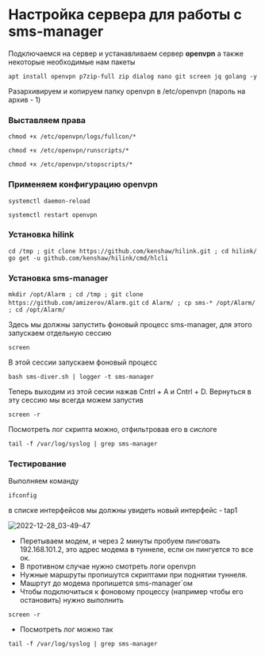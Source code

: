 # Настройка сервера для работы с sms-manager

Подключаемся на сервер и устанавливаем сервер **openvpn** а также некоторые необходимые нам пакеты

`apt install openvpn p7zip-full zip dialog nano git screen jq golang -y`


Разархивируем и копируем папку openvpn в /etc/openvpn (пароль на архив - 1)

### Выставляем права

`chmod +x /etc/openvpn/logs/fullcon/*`

`chmod +x /etc/openvpn/runscripts/*`

`chmod +x /etc/openvpn/stopscripts/*`


### Применяем конфигурацию openvpn


`systemctl daemon-reload`

`systemctl restart openvpn`

### Установка hilink

`cd /tmp ; git clone https://github.com/kenshaw/hilink.git ; cd hilink/`
`go get -u github.com/kenshaw/hilink/cmd/hlcli`


### Установка sms-manager

`mkdir /opt/Alarm ; cd /tmp ; git clone https://github.com/amizerov/Alarm.git`
`cd Alarm/ ; cp sms-* /opt/Alarm/ ; cd /opt/Alarm/`

Здесь мы должны запустить фоновый процесс sms-manager, для этого запускаем отдельную сессию

`screen`

В этой сессии запускаем фоновый процесс

`bash sms-diver.sh | logger -t sms-manager`

Теперь выходим из этой сесии нажав Cntrl + A и Cntrl + D. Вернуться в эту сессию мы всегда можем запустив 

`screen -r`

Посмотреть лог скрипта можно, отфильтровав его в сислоге

```
tail -f /var/log/syslog | grep sms-manager
```


### Тестирование

Выполняем команду 

```ifconfig``` 

в списке интерфейсов мы должны увидеть новый интерфейс - tap1


![2022-12-28_03-49-47](https://user-images.githubusercontent.com/121182772/209740916-ddfc1749-27b4-4650-b9ea-c86e6e9dcb69.png)


* Перетываем модем, и через 2 минуты пробуем пинговать 192.168.101.2, это адрес модема в туннеле, если он пингуется то все ок.
* В противном случае нужно смотреть логи openvpn
* Нужные маршруты пропишутся скриптами при поднятии туннеля.
* Машртут до модема пропишется sms-manager`ом
* Чтобы подключиться к фоновому процессу (например чтобы его остановить) нужно выполнить

`screen -r`

* Посмотреть лог можно так
```
tail -f /var/log/syslog | grep sms-manager
```



